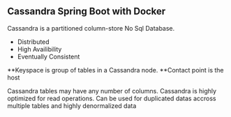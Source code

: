## Cassandra  Spring Boot with Docker
Cassandra is a  partitioned column-store No Sql Database. 
- Distributed
- High Availibility
- Eventually Consistent

**Keyspace is group of tables in a Cassandra node.
**Contact point is the host 

Cassandra tables may have any number of columns.
Cassandra is highly optimized for read operations. Can be used for duplicated datas accross multiple tables  and highly denormalized data 



